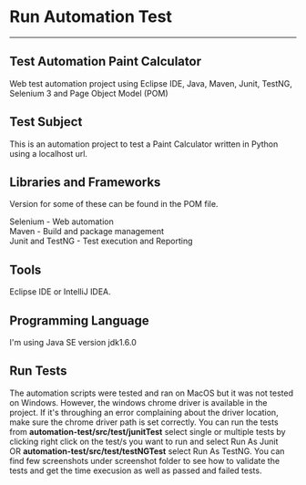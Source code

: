 # Run Automation Test
---
## Test Automation Paint Calculator

Web test automation project using Eclipse IDE, Java, Maven, Junit, TestNG, Selenium 3 and Page Object Model (POM)

## Test Subject

This is an automation project to test a Paint Calculator written in Python using a localhost url.

## Libraries and Frameworks

Version for some of these can be found in the POM file.

Selenium - Web automation<br/>
Maven - Build and package management<br/>
Junit and TestNG - Test execution and Reporting<br/>

## Tools

Eclipse IDE or IntelliJ IDEA.

## Programming Language

I'm using Java SE version jdk1.6.0

## Run Tests
The automation scripts were tested and ran on MacOS but it was not tested on Windows. However, the windows  chrome driver is available in the project. If it's throughing an error complaining about the driver location, make sure the chrome driver path is set correctly.
You can run the tests from __automation-test/src/test/junitTest__ select single or multiple tests by clicking right click on the test/s you want to run and select Run As Junit<br/> OR __automation-test/src/test/testNGTest__ select Run As TestNG.
You can find few screenshots under screenshot folder to see how to validate the tests and get the time execusion as well as passed and failed tests.
